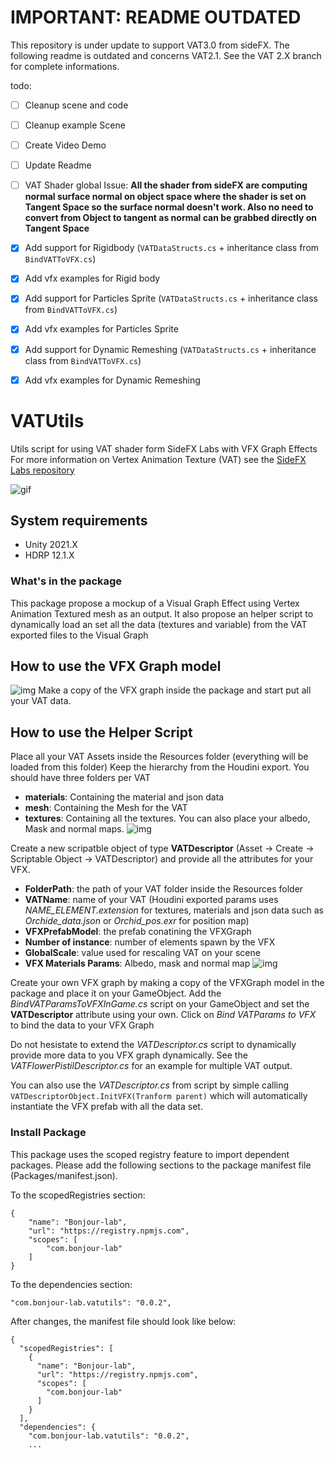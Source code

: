 # IMPORTANT: README OUTDATED
This repository is under update to support VAT3.0 from sideFX. 
The following readme is outdated and concerns VAT2.1. See the VAT 2.X branch for complete informations.

todo:
* [ ] Cleanup scene and code
* [ ] Cleanup example Scene
* [ ] Create Video Demo
* [ ] Update Readme
* [ ] VAT Shader global Issue: **All the shader from sideFX are computing normal surface normal on object space where the shader is set on Tangent Space so the surface normal doesn't work. Also no need to convert from Object to tangent as normal can be grabbed directly on Tangent Space**

* [X] Add support for Rigidbody (```VATDataStructs.cs``` + inheritance class from ```BindVATToVFX.cs```)
* [X] Add vfx examples for Rigid body
* [X] Add support for Particles Sprite (```VATDataStructs.cs``` + inheritance class from ```BindVATToVFX.cs```)
* [X] Add vfx examples for Particles Sprite
* [X] Add support for Dynamic Remeshing (```VATDataStructs.cs``` + inheritance class from ```BindVATToVFX.cs```)
* [X] Add vfx examples for Dynamic Remeshing
      

# VATUtils
Utils script for using VAT shader form SideFX Labs with VFX Graph Effects
For more information on Vertex Animation Texture (VAT) see the [SideFX Labs repository](https://github.com/sideeffects/SideFXLabs)

![gif](https://i.imgur.com/QvUroaJ.gif)

System requirements
-------------------
- Unity 2021.X
- HDRP 12.1.X

### What's in the package
This package propose a mockup of a Visual Graph Effect using Vertex Animation Textured mesh as an output.
It also propose an helper script to dynamically load an set all the data (textures and variable) from the VAT exported files to the Visual Graph

## How to use the VFX Graph model
![img](https://i.imgur.com/kFFI8xn.png)
Make a copy of the VFX graph inside the package and start put all your VAT data.

## How to use the Helper Script
Place all your VAT Assets inside the Resources folder (everything will be loaded from this folder)
Keep the hierarchy from the Houdini export. You should have three folders per VAT
- **materials**: Containing the material and json data
- **mesh**: Containing the Mesh for the VAT
- **textures**: Containing all the textures. You can also place your albedo, Mask and normal maps.
![img](https://i.imgur.com/Ig3xazw.png)

Create a new scripatble object of type **VATDescriptor** (Asset → Create → Scriptable Object → VATDescriptor) and provide all the attributes for your VFX.
- **FolderPath**: the path of your VAT folder inside the Resources folder
- **VATName**: name of your VAT (Houdini exported params uses *NAME_ELEMENT.extension* for textures, materials and json data such as *Orchide_data.json* or *Orchid_pos.exr* for position map)
- **VFXPrefabModel**: the prefab conatining the VFXGraph
- **Number of instance**: number of elements spawn by the VFX
- **GlobalScale**: value used for rescaling VAT on your scene
- **VFX Materials Params**: Albedo, mask and normal map
![img](https://i.imgur.com/qpuC0X3.png)

Create your own VFX graph by making a copy of the VFXGraph model in the package and place it on your GameObject.
Add the *BindVATParamsToVFXInGame.cs* script on your GameObject and set the **VATDescriptor** attribute using your own.
Click on _Bind VATParams to VFX_ to bind the data to your VFX Graph

Do not hesistate to extend the *VATDescriptor.cs* script to dynamically provide more data to you VFX graph dynamically. 
See the _VATFlowerPistilDescriptor.cs_ for an example for multiple VAT output.

You can also use the _VATDescriptor.cs_ from script by simple calling ```VATDescriptorObject.InitVFX(Tranform parent)``` which will automatically instantiate the VFX prefab with all the data set.

### Install Package
This package uses the scoped registry feature to import dependent packages.
Please add the following sections to the package manifest file (Packages/manifest.json).

To the scopedRegistries section:
```
{
    "name": "Bonjour-lab",
    "url": "https://registry.npmjs.com",
    "scopes": [
        "com.bonjour-lab"
    ]
}
```

To the dependencies section:

```
"com.bonjour-lab.vatutils": "0.0.2",
```

After changes, the manifest file should look like below:
```
{
  "scopedRegistries": [
    {
      "name": "Bonjour-lab",
      "url": "https://registry.npmjs.com",
      "scopes": [
        "com.bonjour-lab"
      ]
    }
  ],
  "dependencies": {
    "com.bonjour-lab.vatutils": "0.0.2",
    ...
```


